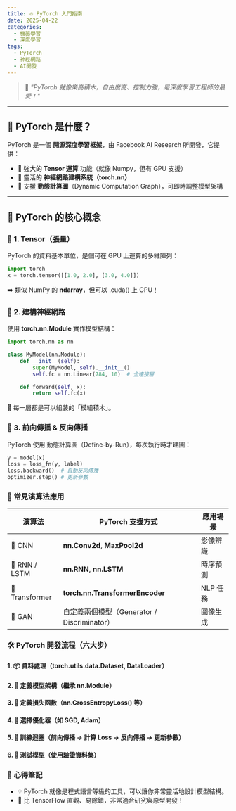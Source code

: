 ```yaml
---
title: 🔥 PyTorch 入門指南
date: 2025-04-22
categories: 
  - 機器學習
  - 深度學習
tags:
  - PyTorch
  - 神經網路
  - AI開發
---
```


> 🧠 *"PyTorch 就像樂高積木，自由度高、控制力強，是深度學習工程師的最愛！"*

---

## 🚀 PyTorch 是什麼？

<!-- more -->

PyTorch 是一個 **開源深度學習框架**，由 Facebook AI Research 所開發，它提供：

- 🧮 強大的 **Tensor 運算** 功能（就像 Numpy，但有 GPU 支援）
- 🧱 靈活的 **神經網路建構系統（torch.nn）**
- 🔁 支援 **動態計算圖**（Dynamic Computation Graph），可即時調整模型架構

---

## 🧠 PyTorch 的核心概念

### 🧊 1. Tensor（張量）

PyTorch 的資料基本單位，是個可在 GPU 上運算的多維陣列：

```python
import torch
x = torch.tensor([[1.0, 2.0], [3.0, 4.0]])
```

➡️ 類似 NumPy 的 **ndarray**，但可以 .cuda() 上 GPU！

### 🧱 2. 建構神經網路

使用 **torch.nn.Module** 實作模型結構：

```python
import torch.nn as nn

class MyModel(nn.Module):
    def __init__(self):
        super(MyModel, self).__init__()
        self.fc = nn.Linear(784, 10)  # 全連接層

    def forward(self, x):
        return self.fc(x)
```
🔧 每一層都是可以組裝的「模組積木」。

### 🔄 3. 前向傳播 & 反向傳播

PyTorch 使用 動態計算圖（Define-by-Run），每次執行時才建圖：

```python
y = model(x)
loss = loss_fn(y, label)
loss.backward()  # 自動反向傳播
optimizer.step() # 更新參數
```

### 🧮 常見演算法應用

| 演算法 | PyTorch 支援方式 | 應用場景 |
| -----| ---- | ---- |
| 🎯 CNN | **nn.Conv2d**, **MaxPool2d** | 影像辨識 |
| 🧠 RNN / LSTM | **nn.RNN**, **nn.LSTM** | 時序預測 |
| 🧠 Transformer | **torch.nn.TransformerEncoder** | NLP 任務 |
| 🎲 GAN | 自定義兩個模型（Generator / Discriminator） | 圖像生成 |

### 🛠 PyTorch 開發流程（六大步）

#### 1. 📦 資料處理（**torch.utils.data.Dataset**, DataLoader）
#### 2. 🧱 定義模型架構（繼承 **nn.Module**）
#### 3. 🧮 定義損失函數（**nn.CrossEntropyLoss()** 等）
#### 4. 🛞 選擇優化器（如 SGD, Adam）
#### 5. 🔁 訓練迴圈（前向傳播 → 計算 Loss → 反向傳播 → 更新參數）
#### 6. 🧪 測試模型（使用驗證資料集）

### 📌 心得筆記

- 💡 PyTorch 就像是程式語言等級的工具，可以讓你非常靈活地設計模型結構。
- 💪 比 TensorFlow 直觀、易除錯，非常適合研究與原型開發！